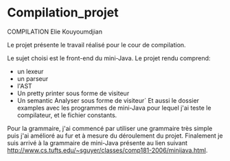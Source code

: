 # Compilation_projet
COMPILATION
Elie Kouyoumdjian


Le projet présente le travail réalisé pour le cour de compilation.

Le sujet choisi est le front-end du mini-Java. Le projet rendu comprend: 

- un lexeur
-   un parseur
-   l'AST
-   Un pretty printer sous forme de visiteur
-   Un semantic Analyser sous forme de visiteur`
Et aussi le dossier examples avec les programmes de mini-Java pour lequel j'ai teste le compilateur,
et le fichier constants.

Pour la grammaire, j'ai commencé par utiliser une grammaire très simple puis j'ai amélioré au fur et à mesure du déroulement du projet. Finalement je suis arrivé à la grammaire de mini-Java présente au lien suivant http://www.cs.tufts.edu/~sguyer/classes/comp181-2006/minijava.html.


